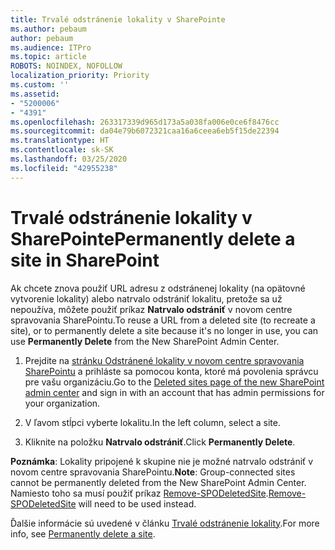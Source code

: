 ```yaml
---
title: Trvalé odstránenie lokality v SharePointe
ms.author: pebaum
author: pebaum
ms.audience: ITPro
ms.topic: article
ROBOTS: NOINDEX, NOFOLLOW
localization_priority: Priority
ms.custom: ''
ms.assetid:
- "5200006"
- "4391"
ms.openlocfilehash: 263317339d965d173a5a038fa006e0ce6f8476cc
ms.sourcegitcommit: da04e79b6072321caa16a6ceea6eb5f15de22394
ms.translationtype: HT
ms.contentlocale: sk-SK
ms.lasthandoff: 03/25/2020
ms.locfileid: "42955238"
---
```

# <a name="permanently-delete-a-site-in-sharepoint"></a><span data-ttu-id="6e794-102">Trvalé odstránenie lokality v SharePointe</span><span class="sxs-lookup"><span data-stu-id="6e794-102">Permanently delete a site in SharePoint</span></span>

<span data-ttu-id="6e794-103">Ak chcete znova použiť URL adresu z odstránenej lokality (na opätovné vytvorenie lokality) alebo natrvalo odstrániť lokalitu, pretože sa už nepoužíva, môžete použiť príkaz **Natrvalo odstrániť** v novom centre spravovania SharePointu.</span><span class="sxs-lookup"><span data-stu-id="6e794-103">To reuse a URL from a deleted site (to recreate a site), or to permanently delete a site because it's no longer in use, you can use **Permanently Delete** from the New SharePoint Admin Center.</span></span> 

1. <span data-ttu-id="6e794-104">Prejdite na [stránku Odstránené lokality v novom centre spravovania SharePointu](https://admin.microsoft.com/sharepoint?page=recycleBin&modern=true) a prihláste sa pomocou konta, ktoré má povolenia správcu pre vašu organizáciu.</span><span class="sxs-lookup"><span data-stu-id="6e794-104">Go to the [Deleted sites page of the new SharePoint admin center](https://admin.microsoft.com/sharepoint?page=recycleBin&modern=true) and sign in with an account that has admin permissions for your organization.</span></span> 

2. <span data-ttu-id="6e794-105">V ľavom stĺpci vyberte lokalitu.</span><span class="sxs-lookup"><span data-stu-id="6e794-105">In the left column, select a site.</span></span> 

3. <span data-ttu-id="6e794-106">Kliknite na položku **Natrvalo odstrániť**.</span><span class="sxs-lookup"><span data-stu-id="6e794-106">Click **Permanently Delete**.</span></span> 

<span data-ttu-id="6e794-107">**Poznámka**: Lokality pripojené k skupine nie je možné natrvalo odstrániť v novom centre spravovania SharePointu.</span><span class="sxs-lookup"><span data-stu-id="6e794-107">**Note**: Group-connected sites cannot be permanently deleted from the New SharePoint Admin Center.</span></span> <span data-ttu-id="6e794-108">Namiesto toho sa musí použiť príkaz [Remove-SPODeletedSite](https://docs.microsoft.com/powershell/module/sharepoint-online/remove-spodeletedsite).</span><span class="sxs-lookup"><span data-stu-id="6e794-108">[Remove-SPODeletedSite](https://docs.microsoft.com/powershell/module/sharepoint-online/remove-spodeletedsite) will need to be used instead.</span></span>  

<span data-ttu-id="6e794-109">Ďalšie informácie sú uvedené v článku [Trvalé odstránenie lokality](https://docs.microsoft.com/sharepoint/delete-site-collection#permanently-delete-a-site).</span><span class="sxs-lookup"><span data-stu-id="6e794-109">For more info, see [Permanently delete a site](https://docs.microsoft.com/sharepoint/delete-site-collection#permanently-delete-a-site).</span></span> 
